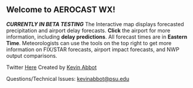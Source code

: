 ## Welcome to AEROCAST WX!
***CURRENTLY IN BETA TESTING***
The Interactive map displays forecasted precipitation and airport delay forecasts. **Click** the airport for more information, including **delay predictions**. All forecast times are in **Eastern Time**. Meteorologists can use the tools on the top right to get more information on FIX/STAR forecasts, airport impact forecasts, and NWP output comparisons. 

Twitter [Here](https://twitter.com/aerocastwx)
Created by [Kevin Abbot](https://twitter.com/kevin_abbotwx)

Questions/Technical Issues: kevinabbot@psu.edu

